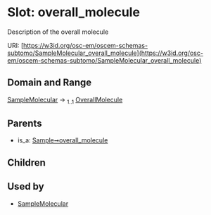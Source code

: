 
# Slot: overall_molecule

Description of the overall molecule

URI: [https://w3id.org/osc-em/oscem-schemas-subtomo/SampleMolecular_overall_molecule](https://w3id.org/osc-em/oscem-schemas-subtomo/SampleMolecular_overall_molecule)


## Domain and Range

[SampleMolecular](SampleMolecular.md) &#8594;  <sub>1..1</sub> [OverallMolecule](OverallMolecule.md)

## Parents

 *  is_a: [Sample➞overall_molecule](Sample_overall_molecule.md)

## Children


## Used by

 * [SampleMolecular](SampleMolecular.md)
